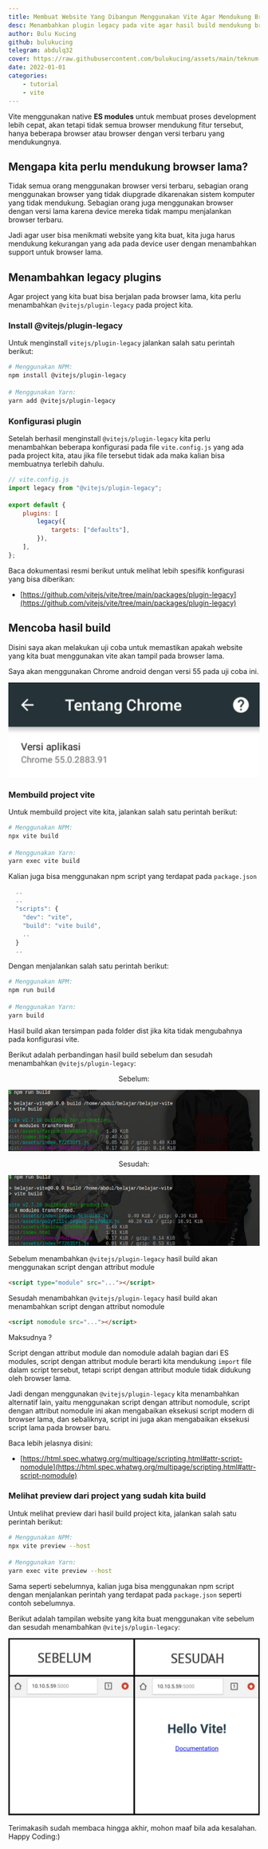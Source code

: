 ```yaml
---
title: Membuat Website Yang Dibangun Menggunakan Vite Agar Mendukung Browser Lama
desc: Menambahkan plugin legacy pada vite agar hasil build mendukung browser lama
author: Bulu Kucing
github: bulukucing
telegram: abdulq32
cover: https://raw.githubusercontent.com/bulukucing/assets/main/teknum-blog/23-06-01-cover-blog-tentang-vite.jpg
date: 2022-01-01
categories:
    - tutorial
    - vite
---
```


Vite menggunakan native **ES modules** untuk membuat proses development lebih cepat,
akan tetapi tidak semua browser mendukung fitur tersebut,
hanya beberapa browser atau browser dengan versi terbaru yang mendukungnya.

## Mengapa kita perlu mendukung browser lama?

Tidak semua orang menggunakan browser versi terbaru,
sebagian orang menggunakan browser yang tidak diupgrade
dikarenakan sistem komputer yang tidak mendukung.
Sebagian orang juga menggunakan browser dengan versi lama karena device mereka tidak mampu menjalankan browser terbaru.

Jadi agar user bisa menikmati website yang kita buat,
kita juga harus mendukung kekurangan yang ada pada device user dengan menambahkan support untuk browser lama.

## Menambahkan legacy plugins

Agar project yang kita buat bisa berjalan pada browser lama,
kita perlu menambahkan `@vitejs/plugin-legacy` pada project kita.

### Install @vitejs/plugin-legacy

Untuk menginstall `vitejs/plugin-legacy`
jalankan salah satu perintah berikut:

```bash
# Menggunakan NPM:
npm install @vitejs/plugin-legacy

# Menggunakan Yarn:
yarn add @vitejs/plugin-legacy
```

### Konfigurasi plugin

Setelah berhasil menginstall `@vitejs/plugin-legacy`
kita perlu menambahkan beberapa konfigurasi pada file `vite.config.js` yang ada pada project kita,
atau jika file tersebut tidak ada maka kalian bisa membuatnya terlebih dahulu.

```js
// vite.config.js
import legacy from "@vitejs/plugin-legacy";

export default {
    plugins: [
        legacy({
            targets: ["defaults"],
        }),
    ],
};
```

Baca dokumentasi resmi berikut untuk melihat lebih spesifik konfigurasi yang bisa diberikan:

-   [https://github.com/vitejs/vite/tree/main/packages/plugin-legacy](https://github.com/vitejs/vite/tree/main/packages/plugin-legacy)

## Mencoba hasil build

Disini saya akan melakukan uji coba
untuk memastikan apakah website yang kita buat menggunakan vite
akan tampil pada browser lama.

Saya akan menggunakan Chrome android dengan versi 55 pada uji coba ini.

![Chrome android versi 55](https://raw.githubusercontent.com/bulukucing/assets/main/teknum-blog/22-01-01-chrome-android-versi-55.jpg)

### Membuild project vite

Untuk membuild project vite kita,
jalankan salah satu perintah berikut:

```bash
# Menggunakan NPM:
npx vite build

# Menggunakan Yarn:
yarn exec vite build
```

Kalian juga bisa menggunakan npm script yang terdapat pada `package.json`

```js
  ..
  ..
  "scripts": {
    "dev": "vite",
    "build": "vite build",
    ..
  }
  ..
```

Dengan menjalankan salah satu perintah berikut:

```bash
# Menggunakan NPM:
npm run build

# Menggunakan Yarn:
yarn build
```

Hasil build akan tersimpan pada folder dist jika kita tidak mengubahnya pada konfigurasi vite.

Berikut adalah perbandingan hasil build sebelum dan sesudah menambahkan `@vitejs/plugin-legacy`:

<p align="center" style={{fontSize: "0.875em"}}>Sebelum:</p>

![hasil build vite sebelum menambahkan vite plugin legacy](https://raw.githubusercontent.com/bulukucing/assets/main/teknum-blog/21-01-01-vite-build-sebelum-menambahkan-plugin-legacy.jpg)

<p align="center" style={{fontSize: "0.875em"}}>Sesudah:</p>

![hasil build vite sesudah menambahkan vite plugin legacy](https://raw.githubusercontent.com/bulukucing/assets/main/teknum-blog/21-01-01-vite-build-sesudah-menambahkan-plugin-legacy.jpg)

Sebelum menambahkan `@vitejs/plugin-legacy` hasil build akan menggunakan
script dengan attribut module

```html
<script type="module" src="..."></script>
```

Sesudah menambahkan `@vitejs/plugin-legacy` hasil build
akan menambahkan script dengan attribut nomodule

```html
<script nomodule src="..."></script>
```

Maksudnya ?

Script dengan attribut module dan nomodule adalah bagian dari ES modules,
script dengan attribut module berarti kita mendukung `import` file dalam script tersebut,
tetapi script dengan attribut module tidak didukung oleh browser lama.

Jadi dengan menggunakan `@vitejs/plugin-legacy` kita menambahkan alternatif lain,
yaitu menggunakan script dengan attribut nomodule,
script dengan attribut nomodule ini akan mengabaikan eksekusi script modern di browser lama,
dan sebaliknya, script ini juga akan mengabaikan eksekusi script lama pada browser baru.

Baca lebih jelasnya disini:

-   [https://html.spec.whatwg.org/multipage/scripting.html#attr-script-nomodule](https://html.spec.whatwg.org/multipage/scripting.html#attr-script-nomodule)

### Melihat preview dari project yang sudah kita build

Untuk melihat preview dari hasil build project kita, jalankan salah satu perintah berikut:

```bash
# Menggunakan NPM:
npx vite preview --host

# Menggunakan Yarn:
yarn exec vite preview --host
```

Sama seperti sebelumnya,
kalian juga bisa menggunakan npm script dengan menjalankan perintah
yang terdapat pada `package.json` seperti contoh sebelumnya.

Berikut adalah tampilan website yang kita buat menggunakan vite sebelum dan sesudah menambahkan `@vitejs/plugin-legacy`:

![tampilan website yang dibuat menggunakan vite  sesudah menambahkan plugin legacy pada chrome android versi 52](https://raw.githubusercontent.com/bulukucing/assets/main/teknum-blog/22-01-01-tampilan-sblm-ssdh-menambahkan-plugin-legacy.jpg)

Terimakasih sudah membaca hingga akhir, mohon maaf bila ada kesalahan. Happy Coding:)
